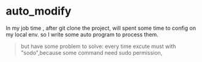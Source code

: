 # auto_modify

In my job time , after git clone the project, will spent some time to config on my local env. so I write some auto program to process them.

> but have some problem to solve: every time excute must with "sodo",because some command need sudo permission,